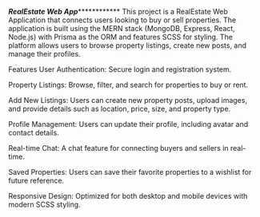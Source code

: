 *********RealEstate Web App*********************
This project is a RealEstate Web Application that connects users looking to buy or sell properties. The application is built using the MERN stack (MongoDB, Express, React, Node.js) with Prisma as the ORM and features SCSS for styling. The platform allows users to browse property listings, create new posts, and manage their profiles.


Features
User Authentication: Secure login and registration system.

Property Listings: Browse, filter, and search for properties to buy or rent.

Add New Listings: Users can create new property posts, upload images, and provide details such as location, price, size, and property type.

Profile Management: Users can update their profile, including avatar and contact details.

Real-time Chat: A chat feature for connecting buyers and sellers in real-time.

Saved Properties: Users can save their favorite properties to a wishlist for future reference.

Responsive Design: Optimized for both desktop and mobile devices with modern SCSS styling.
